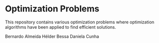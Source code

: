 # Optimization Problems
 This repository contains various optimization problems where optimization algorithms have been applied to find efficient solutions.


Bernardo Almeida
Hélder Bessa
Daniela Cunha